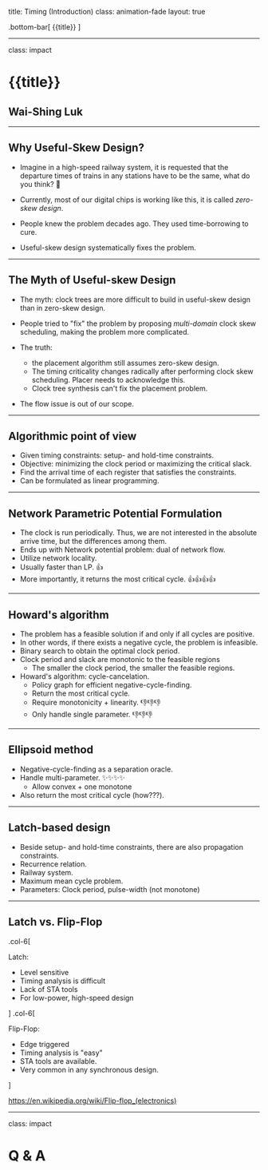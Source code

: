 title: Timing (Introduction)
class: animation-fade
layout: true

<!-- This slide will serve as the base layout for all your slides -->
.bottom-bar[
  {{title}}
]

---

class: impact

# {{title}}

## Wai-Shing Luk

---

## Why Useful-Skew Design?

- Imagine in a high-speed railway system, it is requested that
  the departure times of trains in any stations have to be the same,
  what do you think? 🤔

- Currently, most of our digital chips is working like this,
  it is called *zero-skew design*.

- People knew the problem decades ago. They used time-borrowing to cure.

- Useful-skew design systematically fixes the problem.

---

## The Myth of Useful-skew Design

- The myth: clock trees are more difficult to build in useful-skew design
  than in zero-skew design.

- People tried to "fix" the problem by proposing *multi-domain*
  clock skew scheduling, making the problem more complicated.

- The truth:
  - the placement algorithm still assumes zero-skew design.
  - The timing criticality changes radically after performing 
    clock skew scheduling. Placer needs to acknowledge this.
  - Clock tree synthesis can't fix the placement problem.

- The flow issue is out of our scope.

---

## Algorithmic point of view

- Given timing constraints: setup- and hold-time constraints.
- Objective: minimizing the clock period or maximizing the critical slack.
- Find the arrival time of each register that satisfies the constraints.
- Can be formulated as linear programming.

---

## Network Parametric Potential Formulation

- The clock is run periodically. Thus, we are not interested in the
  absolute arrive time, but the differences among them.
- Ends up with Network potential problem: dual of network flow.
- Utilize network locality.
- Usually faster than LP. 👍
- More importantly, it returns the most critical cycle. 👍👍👍👍

---

## Howard's algorithm

- The problem has a feasible solution if and only if all cycles are positive.
- In other words, if there exists a negative cycle, the problem is infeasible.
- Binary search to obtain the optimal clock period.
- Clock period and slack are monotonic to the feasible regions
  - The smaller the clock period, the smaller the feasible regions.
- Howard's algorithm: cycle-cancelation.
  - Policy graph for efficient negative-cycle-finding.
  - Return the most critical cycle.
  - Require monotonicity + linearity. 👎👎👎
  - Only handle single parameter. 👎👎👎

---

## Ellipsoid method

- Negative-cycle-finding as a separation oracle.
- Handle multi-parameter. ✨✨✨✨
  - Allow convex + one monotone
- Also return the most critical cycle (how???).

---

## Latch-based design

- Beside setup- and hold-time constraints, there are also propagation constraints.
- Recurrence relation.
- Railway system.
- Maximum mean cycle problem.
- Parameters: Clock period, pulse-width (not monotone)

---

## Latch vs. Flip-Flop

.col-6[

Latch:

- Level sensitive
- Timing analysis is difficult
- Lack of STA tools
- For low-power, high-speed design

]
.col-6[

Flip-Flop:

- Edge triggered
- Timing analysis is "easy"
- STA tools are available.
- Very common in any synchronous design.

]

<https://en.wikipedia.org/wiki/Flip-flop_(electronics)>

---

class: impact

Q & A
=======

